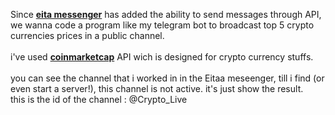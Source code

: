 Since <a href="https://eitaa.com/"><b>eita messenger</b></a> has added the ability to send messages through API, we wanna code a program like my telegram bot to broadcast top 5 crypto currencies prices in a public channel. <br><br> i've used <a href="https://pro.coinmarketcap.com"><b>coinmarketcap</b></a> API wich is designed for crypto currency stuffs.<br><br>you can see the channel that i worked in in the Eitaa meseenger, till i find (or even start a server!), this channel is not active. it's just show the result. <br>this is the id of the channel : @Crypto_Live
